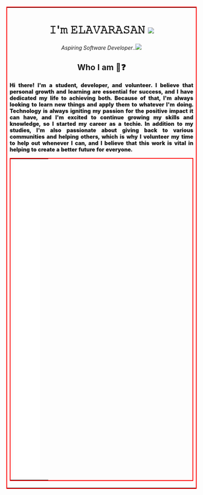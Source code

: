 <div align="center">

<table style="border: 2px solid red; border-collapse: collapse;">
<tr>
<td>
<div align="center">

<h1>𝙸'𝚖 𝙴𝙻𝙰𝚅𝙰𝚁𝙰𝚂𝙰𝙽 <img src="https://media.giphy.com/media/12oufCB0MyZ1Go/giphy.gif" width="50"></h1>

<p align="center"><em>Aspiring Software Developer..<img src="https://media.giphy.com/media/WUlplcMpOCEmTGBtBW/giphy.gif" width="40"></em></p>

<h2> Who I am 🤔❓</h2>

<p style="text-align: justify; font-weight: 900;">
Hi there! I'm a student, developer, and volunteer. I believe that personal growth and learning are essential for success, and I have dedicated my life to achieving both. Because of that, I'm always looking to learn new things and apply them to whatever I'm doing. Technology is always igniting my passion for the positive impact it can have, and I'm excited to continue growing my skills and knowledge, so I started my career as a techie. In addition to my studies, I'm also passionate about giving back to various communities and helping others, which is why I volunteer my time to help out whenever I can, and I believe that this work is vital in helping to create a better future for everyone.  
</p>

<table style="border: 2px solid red; border-collapse: collapse;">
<tr>
<td><a href="https://elavarasan.me">
<img style="border: solid white 1px" src="./github-metrics.svg" width="80%">
</a></td>
</tr>
</table>

</div>
</td>
</tr>
</table>

</div>
